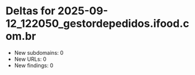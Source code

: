 # Deltas for 2025-09-12_122050_gestordepedidos.ifood.com.br
- New subdomains: 0
- New URLs: 0
- New findings: 0
